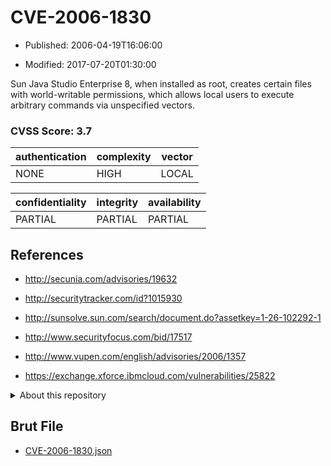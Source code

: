 # CVE-2006-1830

- Published: 2006-04-19T16:06:00

- Modified: 2017-07-20T01:30:00

Sun Java Studio Enterprise 8, when installed as root, creates certain files with world-writable permissions, which allows local users to execute arbitrary commands via unspecified vectors.

### CVSS Score: **3.7**

| authentication | complexity | vector |
| --- | --- | --- |
| NONE | HIGH | LOCAL |

| confidentiality | integrity | availability |
| --- | --- | --- |
| PARTIAL | PARTIAL | PARTIAL |

## References

* http://secunia.com/advisories/19632

* http://securitytracker.com/id?1015930

* http://sunsolve.sun.com/search/document.do?assetkey=1-26-102292-1

* http://www.securityfocus.com/bid/17517

* http://www.vupen.com/english/advisories/2006/1357

* https://exchange.xforce.ibmcloud.com/vulnerabilities/25822

<details>
<summary>About this repository</summary> 

  This repository is part of the project [Live Hack CVE](https://github.com/Live-Hack-CVE). Main website can be found [www.live-hack.org](https://www.live-hack.org) 
  
  Made by [Sn0wAlice](https://github.com/Sn0wAlice) for the people that care about security and need to have a feed of the latest CVEs. Hope you enjoy it, don't forget to star the repo and follow me on [Twitter](https://twitter.com/Sn0wAlice) and [Github](https://github.com/Sn0wAlice). And that is my [personnal website](https://www.alice-snow.me/)

  - [Home Page](https://github.com/Live-Hack-CVE)
  - [Framework](https://github.com/Live-Hack-CVE/cve-framework)
  - [CVE database](https://github.com/Live-Hack-CVE/full_database)
  - [Changelog](https://github.com/Live-Hack-CVE/Changelog)
</details>

## Brut File

* [CVE-2006-1830.json](https://raw.githubusercontent.com/Live-Hack-CVE/full_database/main/cves/2006/CVE-2006-1830.json)


